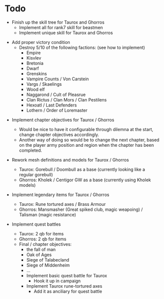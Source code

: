 # Todo

- Finish up the skill tree for Taurox and Ghorros
  - Implement all for rank7 skill for beastmen
  - Implement unique skill for Taurox and Ghorros

* Add proper victory condition
  - Destroy 5/10 of the following factions: (see how to implement)
    - Empire
    - Kisvlev
    - Bretonia
    - Dwarf
    - Grenskins
    - Vampire Counts / Von Carstein
    - Vargs / Skaelings
    - Wood elf
    - Naggarond / Cult of Pleasrue
    - Clan Rictus / Clan Mors / Clan Pestilens
    - Hexoatl / Last Defenders
    - Lothern / Order of Loremaster

- Implement chapter objectives for Taurox / Ghorros
  - Would be nice to have it configurable through dilemna at the start, change
    chapter objectives accordingly.
  - Another way of doing so would be to change the next chapter, based on the
    player army position and region when the chapter has been completed.

- Rework mesh definitions and models for Taurox / Ghorros
  - Taurox: Gorebull / Doombull as a base (currently looking like a regular gorebull)
  - Ghorros: Kholek / Centigor GW as a base (currently using Kholek models)

- Implement legendary items for Taurox / Ghorros
  - Taurox: Rune tortured axes / Brass Armour
  - Ghorros: Mansmasher (Great spiked club, magic weapoing) / Talisman (magic resistance)

- Implement quest battles
  - Taurox: 2 qb for items
  - Ghorros: 2 qb for items
  - Final / chapter objectives:
    - the fall of man
    - Oak of Ages
    - Siege of Talabecland
    - Siege of Middenheim
    - ...
    - Implement basic quest battle for Taurox
      - Hook it up in campaign
    - Implement Taurox rune-tortured axes
      - Add it as anciliary for quest battle
